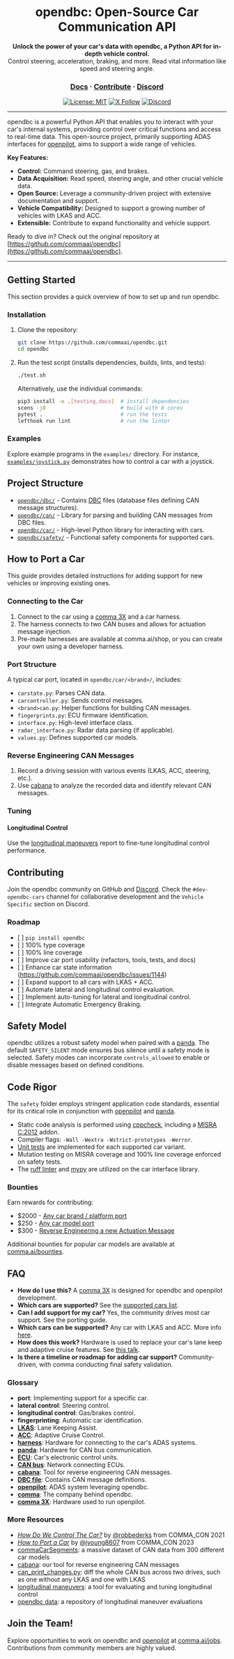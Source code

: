 <div align="center" style="text-align: center;">

<h1>opendbc: Open-Source Car Communication API</h1>
<p>
  <b>Unlock the power of your car's data with opendbc, a Python API for in-depth vehicle control.</b>
  <br>
  Control steering, acceleration, braking, and more. Read vital information like speed and steering angle.
</p>

<h3>
  <a href="https://docs.comma.ai">Docs</a>
  <span> · </span>
  <a href="https://github.com/commaai/openpilot/blob/master/docs/CONTRIBUTING.md">Contribute</a>
  <span> · </span>
  <a href="https://discord.comma.ai">Discord</a>
</h3>

[![License: MIT](https://img.shields.io/badge/License-MIT-yellow.svg)](LICENSE)
[![X Follow](https://img.shields.io/twitter/follow/comma_ai)](https://x.com/comma_ai)
[![Discord](https://img.shields.io/discord/469524606043160576)](https://discord.comma.ai)

</div>

---

opendbc is a powerful Python API that enables you to interact with your car's internal systems, providing control over critical functions and access to real-time data. This open-source project, primarily supporting ADAS interfaces for [openpilot](https://github.com/commaai/openpilot), aims to support a wide range of vehicles.

**Key Features:**

*   **Control:** Command steering, gas, and brakes.
*   **Data Acquisition:** Read speed, steering angle, and other crucial vehicle data.
*   **Open Source:** Leverage a community-driven project with extensive documentation and support.
*   **Vehicle Compatibility:** Designed to support a growing number of vehicles with LKAS and ACC.
*   **Extensible:** Contribute to expand functionality and vehicle support.

Ready to dive in? Check out the original repository at [https://github.com/commaai/opendbc](https://github.com/commaai/opendbc).

---

## Getting Started

This section provides a quick overview of how to set up and run opendbc.

### Installation

1.  Clone the repository:

    ```bash
    git clone https://github.com/commaai/opendbc.git
    cd opendbc
    ```

2.  Run the test script (installs dependencies, builds, lints, and tests):

    ```bash
    ./test.sh
    ```

    Alternatively, use the individual commands:

    ```bash
    pip3 install -e .[testing,docs]  # install dependencies
    scons -j8                        # build with 8 cores
    pytest .                         # run the tests
    lefthook run lint                # run the linter
    ```

### Examples

Explore example programs in the `examples/` directory.  For instance, [`examples/joystick.py`](examples/joystick.py) demonstrates how to control a car with a joystick.

## Project Structure

*   [`opendbc/dbc/`](opendbc/dbc/) - Contains [DBC](https://en.wikipedia.org/wiki/CAN_bus#DBC) files (database files defining CAN message structures).
*   [`opendbc/can/`](opendbc/can/) - Library for parsing and building CAN messages from DBC files.
*   [`opendbc/car/`](opendbc/car/) - High-level Python library for interacting with cars.
*   [`opendbc/safety/`](opendbc/safety/) - Functional safety components for supported cars.

## How to Port a Car

This guide provides detailed instructions for adding support for new vehicles or improving existing ones.

### Connecting to the Car

1.  Connect to the car using a [comma 3X](https://comma.ai/shop/comma-3x) and a car harness.
2.  The harness connects to two CAN buses and allows for actuation message injection.
3.  Pre-made harnesses are available at comma.ai/shop, or you can create your own using a developer harness.

### Port Structure

A typical car port, located in `opendbc/car/<brand>/`, includes:

*   `carstate.py`: Parses CAN data.
*   `carcontroller.py`: Sends control messages.
*   `<brand>can.py`: Helper functions for building CAN messages.
*   `fingerprints.py`: ECU firmware identification.
*   `interface.py`: High-level interface class.
*   `radar_interface.py`: Radar data parsing (if applicable).
*   `values.py`: Defines supported car models.

### Reverse Engineering CAN Messages

1.  Record a driving session with various events (LKAS, ACC, steering, etc.).
2.  Use [cabana](https://github.com/commaai/openpilot/tree/master/tools/cabana) to analyze the recorded data and identify relevant CAN messages.

### Tuning

#### Longitudinal Control

Use the [longitudinal maneuvers](https://github.com/commaai/openpilot/tree/master/tools/longitudinal_maneuvers) report to fine-tune longitudinal control performance.

## Contributing

Join the opendbc community on GitHub and [Discord](https://discord.comma.ai). Check the `#dev-opendbc-cars` channel for collaborative development and the `Vehicle Specific` section on Discord.

### Roadmap

*   \[ ] `pip install opendbc`
*   \[ ] 100% type coverage
*   \[ ] 100% line coverage
*   \[ ] Improve car port usability (refactors, tools, tests, and docs)
*   \[ ] Enhance car state information (https://github.com/commaai/opendbc/issues/1144)
*   \[ ] Expand support to all cars with LKAS + ACC.
*   \[ ] Automate lateral and longitudinal control evaluation.
*   \[ ] Implement auto-tuning for lateral and longitudinal control.
*   \[ ] Integrate Automatic Emergency Braking.

## Safety Model

opendbc utilizes a robust safety model when paired with a [panda](https://comma.ai/shop/panda). The default `SAFETY_SILENT` mode ensures bus silence until a safety mode is selected.  Safety modes can incorporate `controls_allowed` to enable or disable messages based on defined conditions.

## Code Rigor

The `safety` folder employs stringent application code standards, essential for its critical role in conjunction with [openpilot](https://github.com/commaai/openpilot) and [panda](https://github.com/commaai/panda).

*   Static code analysis is performed using [cppcheck](https://github.com/danmar/cppcheck/), including a [MISRA C:2012](https://misra.org.uk/) addon.
*   Compiler flags: `-Wall -Wextra -Wstrict-prototypes -Werror`.
*   [Unit tests](opendbc/safety/tests) are implemented for each supported car variant.
*   Mutation testing on MISRA coverage and 100% line coverage enforced on safety tests.
*   The [ruff linter](https://github.com/astral-sh/ruff) and [mypy](https://mypy-lang.org/) are utilized on the car interface library.

### Bounties

Earn rewards for contributing:

*   $2000 - [Any car brand / platform port](https://github.com/orgs/commaai/projects/26/views/1?pane=issue&itemId=47913774)
*   $250 - [Any car model port](https://github.com/orgs/commaai/projects/26/views/1?pane=issue&itemId=47913790)
*   $300 - [Reverse Engineering a new Actuation Message](https://github.com/orgs/commaai/projects/26/views/1?pane=issue&itemId=73445563)

Additional bounties for popular car models are available at [comma.ai/bounties](comma.ai/bounties).

## FAQ

*   **How do I use this?** A [comma 3X](https://comma.ai/shop/comma-3x) is designed for opendbc and openpilot development.
*   **Which cars are supported?** See the [supported cars list](docs/CARS.md).
*   **Can I add support for my car?** Yes, the community drives most car support. See the porting guide.
*   **Which cars can be supported?** Any car with LKAS and ACC. More info [here](https://github.com/commaai/openpilot/blob/master/docs/CARS.md#dont-see-your-car-here).
*   **How does this work?** Hardware is used to replace your car's lane keep and adaptive cruise features. See [this talk](https://www.youtube.com/watch?v=FL8CxUSfipM).
*   **Is there a timeline or roadmap for adding car support?** Community-driven, with comma conducting final safety validation.

### Glossary

*   **port**: Implementing support for a specific car.
*   **lateral control**: Steering control.
*   **longitudinal control**: Gas/brakes control.
*   **fingerprinting**: Automatic car identification.
*   **[LKAS](https://en.wikipedia.org/wiki/Lane_departure_warning_system)**: Lane Keeping Assist.
*   **[ACC](https://en.wikipedia.org/wiki/Adaptive_cruise_control)**: Adaptive Cruise Control.
*   **[harness](https://comma.ai/shop/car-harness)**: Hardware for connecting to the car's ADAS systems.
*   **[panda](https://github.com/commaai/panda)**: Hardware for CAN bus communication.
*   **[ECU](https://en.wikipedia.org/wiki/Electronic_control_unit)**: Car's electronic control units.
*   **[CAN bus](https://en.wikipedia.org/wiki/CAN_bus)**: Network connecting ECUs.
*   **[cabana](https://github.com/commaai/openpilot/tree/master/tools/cabana#readme)**: Tool for reverse engineering CAN messages.
*   **[DBC file](https://en.wikipedia.org/wiki/CAN_bus#DBC)**: Contains CAN message definitions.
*   **[openpilot](https://github.com/commaai/openpilot)**: ADAS system leveraging opendbc.
*   **[comma](https://github.com/commaai)**: The company behind opendbc.
*   **[comma 3X](https://comma.ai/shop/comma-3x)**: Hardware used to run openpilot.

### More Resources

*   [*How Do We Control The Car?*](https://www.youtube.com/watch?v=nNU6ipme878&pp=ygUoY29tbWEgY29uIDIwMjEgaG93IGRvIHdlIGNvbnRyb2wgdGhlIGNhcg%3D%3D) by [@robbederks](https://github.com/robbederks) from COMMA_CON 2021
*   [*How to Port a Car*](https://www.youtube.com/watch?v=XxPS5TpTUnI&t=142s&pp=ygUPamFzb24gY29tbWEgY29u) by [@jyoung8607](https://github.com/jyoung8607) from COMMA_CON 2023
*   [commaCarSegments](https://huggingface.co/datasets/commaai/commaCarSegments): a massive dataset of CAN data from 300 different car models
*   [cabana](https://github.com/commaai/openpilot/tree/master/tools/cabana#readme): our tool for reverse engineering CAN messages
*   [can_print_changes.py](https://github.com/commaai/openpilot/blob/master/selfdrive/debug/can_print_changes.py): diff the whole CAN bus across two drives, such as one without any LKAS and one with LKAS
*   [longitudinal maneuvers](https://github.com/commaai/openpilot/tree/master/tools/longitudinal_maneuvers): a tool for evaluating and tuning longitudinal control
*   [opendbc data](https://commaai.github.io/opendbc-data/): a repository of longitudinal maneuver evaluations

## Join the Team!

Explore opportunities to work on opendbc and [openpilot](https://github.com/commaai/openpilot) at [comma.ai/jobs](https://comma.ai/jobs). Contributions from community members are highly valued.
